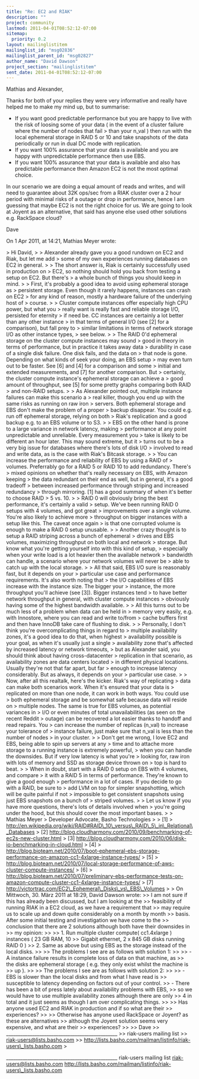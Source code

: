 ```yaml
---
title: "Re: EC2 and RIAK"
description: ""
project: community
lastmod: 2011-04-01T08:52:12-07:00
sitemap:
  priority: 0.2
layout: mailinglistitem
mailinglist_id: "msg02836"
mailinglist_parent_id: "msg02827"
author_name: "David Dawson"
project_section: "mailinglistitem"
sent_date: 2011-04-01T08:52:12-07:00
---
```



Mathias and Alexander,

 Thanks for both of your replies they were very informative and really 
have helped me to make my mind up, but to summarise:

 - If you want good predictable performance but you are happy to live 
with the risk of loosing some of your data ( in the event of a cluster failure 
where the number of nodes that fail &gt; than your n\_val ) then run with the local 
ephemeral storage in RAID 5 or 10 and take snapshots of the data periodically 
or run in dual DC mode with replication.
 - If you want 100% assurance that your data is available and you are 
happy with unpredictable performance then use EBS.
 - If you want 100% assurance that your data is available and also has 
predictable performance then Amazon EC2 is not the most optimal choice.

 In our scenario we are doing a equal amount of reads and writes, and 
will need to guarantee about 32K ops/sec from a RIAK cluster over a 2 hour 
period with minimal risks of a outage or drop in performance, hence I am 
guessing that maybe EC2 is not the right choice for us. We are going to look at 
Joyent as an alternative, that said has anyone else used other solutions e.g. 
RackSpace cloud?

Dave


On 1 Apr 2011, at 14:21, Mathias Meyer wrote:

&gt; Hi David,
&gt; 
&gt; Alexander already gave you a good rundown on EC2 and Riak, but let me add 
&gt; some of my own experiences running databases on EC2 in general. 
&gt; 
&gt; The short answer is, Riak is certainly successfully used in production on 
&gt; EC2, so nothing should hold you back from testing a setup on EC2. But there's 
&gt; a whole bunch of things you should keep in mind.
&gt; 
&gt; First, it's probably a good idea to avoid using ephemeral storage as 
&gt; persistent storage. Even though it rarely happens, instances can crash on EC2 
&gt; for any kind of reason, mostly a hardware failure of the underlying host of 
&gt; course.
&gt; 
&gt; Cluster compute instances offer especially high CPU power, but what you 
&gt; really want is really fast and reliable storage I/O, persisted for eternity 
&gt; if need be. CC instances are certainly a lot better than any other instance 
&gt; in that terms of general I/O (see [2] for a comparison), but fall prey to 
&gt; similar limitations in terms of network storage I/O as other instance types, 
&gt; see below.
&gt; 
&gt; The RAID 0'd ephemeral storage on the cluster compute instances may sound 
&gt; good in theory in terms of performance, but in practice it takes away data 
&gt; durability in case of a single disk failure. One disk fails, and the data on 
&gt; that node is gone. Depending on what kinds of seek your doing, an EBS setup 
&gt; may even turn out to be faster. See [6] and [4] for a comparison and some 
&gt; initial and extended measurements, and [7] for another comparison. But 
&gt; certainly, the cluster compute instance's ephemeral storage can achieve a 
&gt; good amount of throughput, see [5] for some pretty graphs comparing both RAID 
&gt; and non-RAID setups.
&gt; 
&gt; As Alexander pointed out, multiple instance failures can make this scenario a 
&gt; real killer, though you end up with the same risks as running on raw iron 
&gt; servers. Both ephemeral storage and EBS don't make the problem of a proper 
&gt; backup disappear. You could e.g. run off ephemeral storage, relying on both 
&gt; Riak's replication and a good backup e.g. to an EBS volume or to S3.
&gt; 
&gt; EBS on the other hand is prone to a large variance in network latency, making 
&gt; performance at any point unpredictable and unreliable. Every measurement you 
&gt; take is likely to be different an hour later. This may sound extreme, but it 
&gt; turns out to be a very big issue for databases where there's lots of disk I/O 
&gt; involved to read and write data, as is the case with Riak's Bitcask storage.
&gt; 
&gt; You can increase the performance and reliability of EBS by using a RAID of 
&gt; volumes. Preferrably go for a RAID 5 or RAID 10 to add redundancy. There's 
&gt; mixed opinions on whether that's really necessary on EBS, with Amazon keeping 
&gt; the data redundant on their end as well, but in general, it's a good tradeoff 
&gt; between increased performance through striping and increased redundancy 
&gt; through mirroring. [1] has a good summary of when it's better to choose RAID 
&gt; 5 vs. 10.
&gt; 
&gt; RAID 0 will obviously bring the best performance, it's certainly a valid 
&gt; setup. We've been running RAID 0 setups with 4 volumes, and got great 
&gt; improvements over a single volume. You're also likely to achieve more 
&gt; throughput on bigger instances with a setup like this. The caveat once again 
&gt; is that one corrupted volume is enough to make a RAID 0 setup unusable.
&gt; 
&gt; Another crazy thought is to setup a RAID striping across a bunch of ephemeral 
&gt; drives and EBS volumes, maximizing throughput on both local and network 
&gt; storage. But know what you're getting yourself into with this kind of setup, 
&gt; especially when your write load is a lot heavier then the available network 
&gt; bandwidth can handle, a scenario where your network volumes will never be 
&gt; able to catch up with the local storage.
&gt; 
&gt; All that said, EBS I/O sure is reasonably fast, but it depends on your 
&gt; particular use case and performance requirements. It's also worth noting that 
&gt; the I/O capabilities of EBS increase with the instance size. The bigger your 
&gt; instance, the more throughput you'll achieve (see [3]). Bigger instances tend 
&gt; to have better network throughput in general, with cluster compute instances 
&gt; obviously having some of the highest bandwidth available.
&gt; 
&gt; All this turns out to be much less of a problem when data can be held in 
&gt; memory very easily, e.g. with Innostore, where you can read and write to/from 
&gt; cache buffers first and then have InnoDB take care of flushing to disk.
&gt; 
&gt; Personally, I don't think you're overcomplicating things in regard to 
&gt; multiple availability zones, it's a good idea to do that, when highest 
&gt; availability possible is your goal, as when it's usually just a single 
&gt; availability zone that's affected by increased latency or network timeouts, 
&gt; but as Alexander said, you should think about having cross-datacenter 
&gt; replication in that scenario, as availability zones are data centers located 
&gt; in different physical locations. Usually they're not that far apart, but far 
&gt; enough to increase latency considerably. But as always, it depends on your 
&gt; particular use case.
&gt; 
&gt; Now, after all this realtalk, here's the kicker. Riak's way of replicating 
&gt; data can make both scenarios work. When it's ensured that your data is 
&gt; replicated on more than one node, it can work in both ways. You could use 
&gt; both ephemeral storage and be somewhat safe because data will reside on 
&gt; multiple nodes. The same is true for EBS volumes, as potential variances in 
&gt; I/O or even minutes of total unavailabilities (as seen on the recent Reddit 
&gt; outage) can be recovered a lot easier thanks to handoff and read repairs. You 
&gt; can increase the number of replicas (n\_val) to increase your tolerance of 
&gt; instance failure, just make sure that n\_val is less than the number of nodes 
&gt; in your cluster.
&gt; 
&gt; Don't get me wrong, I love EC2 and EBS, being able to spin up servers at any 
&gt; time and to attache more storage to a running instance is extremely powerful, 
&gt; when you can handle the downsides. But if very low latency is what you're 
&gt; looking for, raw iron with lots of memory and SSD as storage device thrown on 
&gt; top is hard to beat.
&gt; 
&gt; When in doubt, start with a RAID 0 setup on EBS with 4 volumes, and compare 
&gt; it with a RAID 5 in terms of performance. They're known to give a good enough 
&gt; performance in a lot of cases. If you decide to go with a RAID, be sure to 
&gt; add LVM on top for simpler snapshotting, which will be quite painful if not 
&gt; impossible to get consistent snapshots using just EBS snapshots on a bunch of 
&gt; striped volumes.
&gt; 
&gt; Let us know if you have more questions, there's lots of details involved when 
&gt; you're going under the hood, but this should cover the most important bases.
&gt; 
&gt; Mathias Meyer
&gt; Developer Advocate, Basho Technologies
&gt; 
&gt; [1] 
&gt; http://en.wikipedia.org/wiki/RAID#RAID\_10\_versus\_RAID\_5\_in\_Relational\_Databases
&gt; [2] http://blog.cloudharmony.com/2010/09/benchmarking-of-ec2s-new-cluster.html
&gt; [3] http://blog.cloudharmony.com/2010/06/disk-io-benchmarking-in-cloud.html
&gt; [4] 
&gt; http://blog.bioteam.net/2010/07/boot-ephemeral-ebs-storage-performance-on-amazon-cc1-4xlarge-instance-types/
&gt; [5] 
&gt; http://blog.bioteam.net/2010/07/local-storage-performance-of-aws-cluster-compute-instances/
&gt; [6] 
&gt; http://blog.bioteam.net/2010/07/preliminary-ebs-performance-tests-on-amazon-compute-cluster-cc1-4xlarge-instance-types/
&gt; [7] http://victortrac.com/EC2\_Ephemeral\_Disks\_vs\_EBS\_Volumes
&gt; 
&gt; On Mittwoch, 30. März 2011 at 18:29, David Dawson wrote: 
&gt;&gt; I am not sure if this has already been discussed, but I am looking at the 
&gt;&gt; feasibility of running RIAK in a EC2 cloud, as we have a requirement that 
&gt;&gt; may require us to scale up and down quite considerably on a month by month 
&gt;&gt; basis. After some initial testing and investigation we have come to the 
&gt;&gt; conclusion that there are 2 solutions although both have their downsides in 
&gt;&gt; my opinion:
&gt;&gt; 
&gt;&gt; 1. Run multiple cluster compute( cc1.4xlarge ) instances ( 23 GB RAM, 10 
&gt;&gt; Gigabit ethernet, 2 x 845 GB disks running RAID 0 )
&gt;&gt; 2. Same as above but using EBS as the storage instead of the local disks.
&gt;&gt; 
&gt;&gt; The problems I see are as follows with solution 1: 
&gt;&gt; 
&gt;&gt; - A instance failure results in complete loss of data on that machine, as 
&gt;&gt; the disks are ephemeral storage ( e.g. they only exist whilst the machine is 
&gt;&gt; up ).
&gt;&gt; 
&gt;&gt; The problems I see are as follows with solution 2:
&gt;&gt; 
&gt;&gt; - EBS is slower than the local disks and from what I have read is 
&gt;&gt; susceptible to latency depending on factors out of your control.
&gt;&gt; - There has been a bit of press lately about availability problems with EBS, 
&gt;&gt; so we would have to use multiple availability zones although there are only 
&gt;&gt; 4 in total and it just seems as though I am over complicating things.
&gt;&gt; 
&gt;&gt; Has anyone used EC2 and RIAK in production and if so what are their 
&gt;&gt; experiences?
&gt;&gt; 
&gt;&gt; Otherwise has anyone used RackSpace or Joyent? as these are alternatives 
&gt;&gt; although the Joyent solution seems very expensive, and what are their 
&gt;&gt; experiences?
&gt;&gt; 
&gt;&gt; Dave
&gt;&gt; \_\_\_\_\_\_\_\_\_\_\_\_\_\_\_\_\_\_\_\_\_\_\_\_\_\_\_\_\_\_\_\_\_\_\_\_\_\_\_\_\_\_\_\_\_\_\_
&gt;&gt; riak-users mailing list
&gt;&gt; riak-users@lists.basho.com
&gt;&gt; http://lists.basho.com/mailman/listinfo/riak-users\_lists.basho.com
&gt; 


\_\_\_\_\_\_\_\_\_\_\_\_\_\_\_\_\_\_\_\_\_\_\_\_\_\_\_\_\_\_\_\_\_\_\_\_\_\_\_\_\_\_\_\_\_\_\_
riak-users mailing list
riak-users@lists.basho.com
http://lists.basho.com/mailman/listinfo/riak-users\_lists.basho.com

